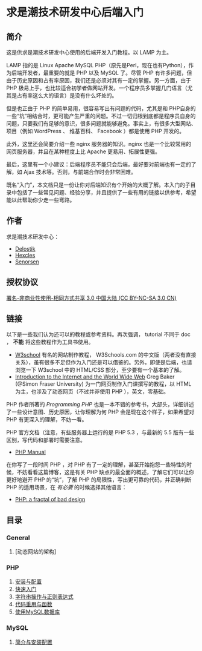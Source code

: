 ﻿# 求是潮技术研发中心后端入门

## 简介

这是供求是潮技术研发中心使用的后端开发入门教程。以 LAMP 为主。

LAMP 指的是 Linux Apache MySQL PHP（原先是Perl，现在也有Python），作为后端开发者，最重要的就是 PHP 以及 MySQL 了。尽管 PHP 有许多问题，但由于历史原因和占有率原因，我们还是必须对其有一定的掌握。另一方面，由于 PHP 极易上手，也比较适合初学者做网站开发。一个程序员多掌握几门语言（尤其是占有率这么大的语言）是没有什么坏处的。

但是也正由于 PHP 的简单易用，很容易写出有问题的代码，尤其是和 PHP自身的一些“坑”相结合时，更可能产生严重的问题。不过一切归根到底都是程序员自身的问题，只要我们有足够的意识，很多问题就能够避免。事实上，有很多大型网站、项目（例如 WordPress 、 维基百科、 Facebook ）都是使用 PHP 开发的。

此外，这里还会简要介绍一些 nginx 服务器的知识。nginx 也是一个比较常用的网页服务器，并且在某种程度上比 Apache 更易用、拓展性更强。

最后，这里有一个小建议：后端程序员不能只会后端，最好要对前端也有一定的了解，如 Ajax 技术等。否则，与前端合作时会非常困难。

既名“入门”，本文档只是一份让你对后端知识有个开始的大概了解。本入门的子目录中包括了一些常见问题、经验分享，并且提供了一些有用的链接以供参考，希望能以此帮助你少走一些弯路。

## 作者

求是潮技术研发中心：

* <a href="https://github.com/Delostik" target="_blank">Delostik</a>
* <a href="https://github.com/Hexcles" target="_blank">Hexcles</a>
* <a href="https://github.com/Senorsen" target="_blank">Senorsen</a>

## 授权协议

[署名-非商业性使用-相同方式共享 3.0 中国大陆 (CC BY-NC-SA 3.0 CN)](http://creativecommons.org/licenses/by-nc-sa/3.0/cn/)

## 链接

以下是一些我们认为还可以的教程或参考资料。再次强调， tutorial 不同于 doc ， __不能__ 将这些教程作为工具书使用。

* [W3school](http://www.w3school.com.cn/)
  有名的网站制作教程， W3Schools.com 的中文版（两者没有直接关系），虽有很多不足但作为入门还是可以借鉴的。另外，即使是后端，也请浏览一下 W3school 中的 HTML/CSS 部分，至少要有一个基本的了解。
* [Introduction to the Internet and the World Wide Web](http://www.cs.sfu.ca/CourseCentral/165/common/guide/)
  Greg Baker (@Simon Fraser University) 为一门网页制作入门课撰写的教程，以 HTML 为主，也涉及了动态网页（不过并非使用 PHP ），英文，零基础。

PHP 作者所著的 _Programming PHP_ 也是一本不错的参考书，大部头，详细讲述了一些设计意图、历史原因，让你理解为何 PHP 会是现在这个样子，如果希望对 PHP 有更深入的理解，不妨一看。

PHP 官方文档（注意，有些服务器上运行的是 PHP 5.3 ，与最新的 5.5 版有一些区别，写代码和部署时需要注意。

* [PHP Manual](http://www.php.net/manual/en/)

在你写了一段时间 PHP ，对 PHP 有了一定的理解，甚至开始抱怨一些特性的时候，不妨看看这篇博客，这是有关 PHP 缺点的最全面的概述，了解它们可以让你更好地避开 PHP 的“坑”，了解 PHP 的局限性，写出更可靠的代码，并正确判断 PHP 的适用场景，在 _有必要_ 的时候选择其他语言：

* [PHP: a fractal of bad design](http://me.veekun.com/blog/2012/04/09/php-a-fractal-of-bad-design/)

## 目录

### General

1. [动态网站的架构]

### PHP

1. [安装与配置](PHP/安装与配置.md)
1. [快速入门](PHP/快速入门.md)
1. [字符串操作与正则表达式](PHP/字符串操作与正则表达式.md)
1. [代码重用与函数](PHP/代码重用与函数.md)
1. [使用MySQL数据库](PHP/使用MySQL数据库.md)

### MySQL

1. [简介与安装配置](MySQL/简介与安装配置.md)


